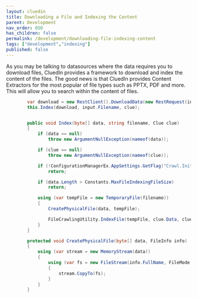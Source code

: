 ```yaml
---
layout: cluedin
title: Downloading a File and Indexing the Content
parent: Development
nav_order: 050
has_children: false
permalink: /development/downloading-file-indexing-content
tags: ["development","indexing"]
published: false
---
```


As you may be talking to datasources where the data requires you to download files, CluedIn provides a framework to download and index the content of the files. The good news is that CluedIn provides Content Extractors for the most popular of file types such as PPTX, PDF and more. This will allow you to search within the content of files. 

```csharp
        var download = new RestClient().DownloadData(new RestRequest(input.Url));
        this.Index(download, input.Filename, clue);


        public void Index(byte[] data, string filename, Clue clue)
        {
            if (data == null)
                throw new ArgumentNullException(nameof(data));

            if (clue == null)
                throw new ArgumentNullException(nameof(clue));

            if (!ConfigurationManagerEx.AppSettings.GetFlag("Crawl.InitialCrawl.FileIndexing", true))
                return;

            if (data.Length > Constants.MaxFileIndexingFileSize)
                return;

            using (var tempFile = new TemporaryFile(filename))
            {
                CreatePhysicalFile(data, tempFile);

                FileCrawlingUtility.IndexFile(tempFile, clue.Data, clue, null, _applicationContext);
            }
        }

        protected void CreatePhysicalFile(byte[] data, FileInfo info)
        {
            using (var stream = new MemoryStream(data))
            {
                using (var fs = new FileStream(info.FullName, FileMode.OpenOrCreate, FileAccess.Write))
                {
                    stream.CopyTo(fs);
                }
            }
        }

```